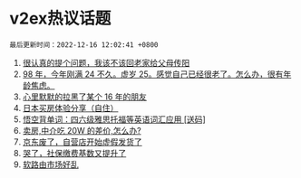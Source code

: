 # v2ex热议话题

`最后更新时间：2022-12-16 12:02:41 +0800`

1. [很认真的提个问题，我该不该回老家给父母传阳](https://www.v2ex.com/t/902756)
1. [98 年，今年刚满 24 不久。虚岁 25。感觉自己已经很老了。怎么办，很有年龄焦虑。](https://www.v2ex.com/t/902854)
1. [心里默默的拉黑了某个 16 年的朋友](https://www.v2ex.com/t/902851)
1. [日本买房体验分享（自住）](https://www.v2ex.com/t/902719)
1. [悟空背单词：四六级雅思托福等英语词汇应用 [送码]](https://www.v2ex.com/t/902711)
1. [卖房,中介吃 20W 的差价,怎么办?](https://www.v2ex.com/t/902863)
1. [京东废了，自营店开始虚假发货了](https://www.v2ex.com/t/902714)
1. [哭了，社保缴费基数又提升了](https://www.v2ex.com/t/902713)
1. [软路由市场好乱](https://www.v2ex.com/t/902689)

